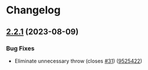 # Changelog

## [2.2.1](https://github.com/boneskull/env/compare/v2.2.0...v2.2.1) (2023-08-09)


### Bug Fixes

* Eliminate unnecessary throw (closes [#31](https://github.com/boneskull/env/issues/31)) ([9525422](https://github.com/boneskull/env/commit/9525422944ef23b08dea06604b147e427430efc4))
